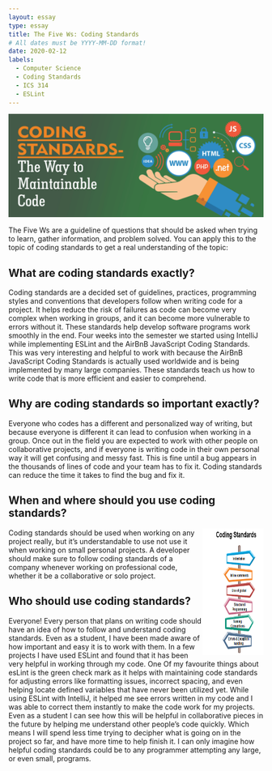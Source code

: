 ```yaml
---
layout: essay
type: essay
title: The Five Ws: Coding Standards
# All dates must be YYYY-MM-DD format!
date: 2020-02-12
labels:
  - Computer Science
  - Coding Standards
  - ICS 314
  - ESLint
---
```

<img class="ui large right spaced image" src="../images/CodingS1.png">

The Five Ws are a guideline of questions that should be asked when trying to learn, gather information, and problem solved. You can apply this to the topic of coding standards to get a real understanding of the topic:

## What are coding standards exactly?

Coding standards are a decided set of guidelines, practices, programming styles and conventions that developers follow when writing code for a project. It helps reduce the risk of failures as code can become very complex when working in groups, and it can become more vulnerable to errors without it. These standards help develop software programs work smoothly in the end. Four weeks into the semester we started using IntelliJ while implementing ESLint and the AirBnB JavaScript Coding Standards. This was very interesting and helpful to work with because the AirBnB JavaScript Coding Standards is actually used worldwide and is being implemented by many large companies. These standards teach us how to write code that is more efficient and easier to comprehend. 

## Why are coding standards so important exactly?

Everyone who codes has a different and personalized way of writing, but because everyone is different it can lead to confusion when working in a group. Once out in the field you are expected to work with other people on collaborative projects, and if everyone is writing code in their own personal way it will get confusing and messy fast. This is fine until a bug appears in the thousands of lines of code and your team has to fix it. Coding standards can reduce the time it takes to find the bug and fix it. 

## When and where should you use coding standards?
<img class="ui medium right floated rounded image" align="right" src="../images/CodingS2.png" height="250" width="120">

Coding standards should be used when working on any project really, but it’s understandable to use not use it when working on small personal projects. A developer should make sure to follow coding standards of a company whenever working on professional code, whether it be a collaborative or solo project. 

## Who should use coding standards?

Everyone! Every person that plans on writing code should have an idea of how to follow and understand coding standards. Even as a student, I have been made aware of how important and easy it is to work with them. In a few projects I have used ESLint and found that it has been very helpful in working through my code. One Of my favourite things about esLint is the green check mark as it helps with maintaining code standards for adjusting errors like formatting issues, incorrect spacing, and even helping locate defined variables that have never been utilized yet. While using ESLint with IntelliJ, it helped me see errors written in my code and I was able to correct them instantly to make the code work for my projects. Even as a student I can see how this will be helpful in collaborative pieces in the future by helping me understand other people’s code quickly. Which means I will spend less time trying to decipher what is going on in the project so far, and have more time to help finish it. I can only imagine how helpful coding standards could be to any programmer attempting any large, or even small, programs.
